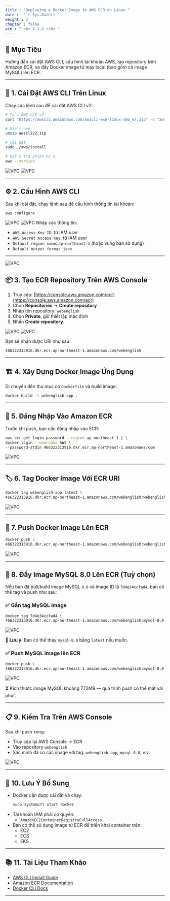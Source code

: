 ```yaml
---
title : "Deploying a Docker Image to AWS ECR on Linux "
date :  "`r Sys.Date()`" 
weight : 3
chapter : false
pre : " <b> 2.1.2 </b> "
---
```



## 🎯 Mục Tiêu

Hướng dẫn cài đặt AWS CLI, cấu hình tài khoản AWS, tạo repository trên Amazon ECR, và đẩy Docker image từ máy local (bao gồm cả image MySQL) lên ECR.

---

## 🧰 1. Cài Đặt AWS CLI Trên Linux

Chạy các lệnh sau để cài đặt AWS CLI v2:

```bash
# Tải AWS CLI v2
curl "https://awscli.amazonaws.com/awscli-exe-linux-x86_64.zip" -o "awscliv2.zip"

# Giải nén
unzip awscliv2.zip

# Cài đặt
sudo ./aws/install

# Kiểm tra phiên bản
aws --version
```
![VPC](/images/2.prerequisite/12-30.jpg)
![VPC](/images/2.prerequisite/12-31.jpg)

---

## ⚙️ 2. Cấu Hình AWS CLI

Sau khi cài đặt, chạy lệnh sau để cấu hình thông tin tài khoản:

```bash
aws configure
```
![VPC](/images/2.prerequisite/12-33.jpg)
![VPC](/images/2.prerequisite/12-34.jpg)
Nhập các thông tin:

- `AWS Access Key ID`: từ IAM user  
- `AWS Secret Access Key`: từ IAM user  
- `Default region name`: `ap-northeast-1` (hoặc vùng bạn sử dụng)  
- `Default output format`: `json`

---
![VPC](/images/2.prerequisite/12-35.jpg)

## 📦 3. Tạo ECR Repository Trên AWS Console

1. Truy cập: [https://console.aws.amazon.com/ecr](https://console.aws.amazon.com/ecr)  
2. Chọn **Repositories** → **Create repository**  
3. Nhập tên repository: `webenglish`  
4. Chọn **Private**, giữ thiết lập mặc định  
5. Nhấn **Create repository**  

![VPC](/images/2.prerequisite/12-36.jpg)
![VPC](/images/2.prerequisite/12-37.jpg)



Bạn sẽ nhận được URI như sau:

```
466322313916.dkr.ecr.ap-northeast-1.amazonaws.com/webenglish
```

---

## 🏗 4. Xây Dựng Docker Image Ứng Dụng

Di chuyển đến thư mục có `Dockerfile` và build image:

```bash
docker build -t webenglish-app .
```

---

## 🔐 5. Đăng Nhập Vào Amazon ECR

Trước khi push, bạn cần đăng nhập vào ECR:

```bash
aws ecr get-login-password --region ap-northeast-1 | \
docker login --username AWS \
--password-stdin 466322313916.dkr.ecr.ap-northeast-1.amazonaws.com
```
![VPC](/images/2.prerequisite/12-38.jpg)

---

## 🏷 6. Tag Docker Image Với ECR URI

```bash
docker tag webenglish-app:latest \
466322313916.dkr.ecr.ap-northeast-1.amazonaws.com/webenglish:webenglish-app
```
![VPC](/images/2.prerequisite/12-39.jpg)


---

## 🚀 7. Push Docker Image Lên ECR

```bash
docker push \
466322313916.dkr.ecr.ap-northeast-1.amazonaws.com/webenglish:webenglish-app
```
![VPC](/images/2.prerequisite/12-40.jpg)

---

## 🐬 8. Đẩy Image MySQL 8.0 Lên ECR (Tuỳ chọn)

Nếu bạn đã pull/build image MySQL `8.0` và image ID là `7d4e34ccfad4`, bạn có thể tag và push như sau:

### ✅ Gắn tag MySQL image

```bash
docker tag 7d4e34ccfad4 \
466322313916.dkr.ecr.ap-northeast-1.amazonaws.com/webenglish:mysql-8.0
```
![VPC](/images/2.prerequisite/12-41.jpg)

📌 **Lưu ý**: Bạn có thể thay `mysql-8.0` bằng `latest` nếu muốn.

### ✅ Push MySQL image lên ECR

```bash
docker push \
466322313916.dkr.ecr.ap-northeast-1.amazonaws.com/webenglish:mysql-8.0
```
![VPC](/images/2.prerequisite/12-42.jpg)

⏳ Kích thước image MySQL khoảng 772MB — quá trình push có thể mất vài phút.

---

## 📋 9. Kiểm Tra Trên AWS Console

Sau khi push xong:

- Truy cập lại AWS Console → ECR  
- Vào repository `webenglish`  
- Xác minh đã có các image với tag: `webenglish-app`, `mysql-8.0`, v.v.

![VPC](/images/2.prerequisite/12-43.jpg)

---

## 📝 10. Lưu Ý Bổ Sung

- Docker cần được cài đặt và chạy:
  ```bash
  sudo systemctl start docker
  ```
- Tài khoản IAM phải có quyền:
  - `AmazonEC2ContainerRegistryFullAccess`
- Bạn có thể sử dụng image từ ECR để triển khai container trên:
  - EC2
  - ECS
  - EKS

---

## 📚 11. Tài Liệu Tham Khảo

- [AWS CLI Install Guide](https://docs.aws.amazon.com/cli/latest/userguide/install-cliv2-linux.html)  
- [Amazon ECR Documentation](https://docs.aws.amazon.com/AmazonECR/latest/userguide/what-is-ecr.html)  
- [Docker CLI Docs](https://docs.docker.com/engine/reference/commandline/cli/)

---
